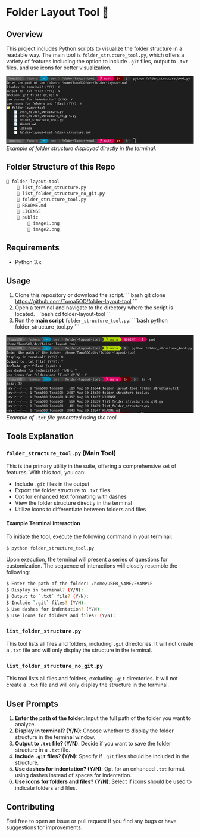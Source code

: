 # Folder Layout Tool 📁

## Overview

This project includes Python scripts to visualize the folder structure in a readable way. The main tool is `folder_structure_tool.py`, which offers a variety of features including the option to include `.git` files, output to `.txt` files, and use icons for better visualization.

![Example of folder structure in terminal](public/image1.png)
*Example of folder structure displayed directly in the terminal.*

## Folder Structure of this Repo

```
📁 folder-layout-tool
    📄 list_folder_structure.py
    📄 list_folder_structure_no_git.py
    📄 folder_structure_tool.py
    📄 README.md
    📄 LICENSE
    📁 public
        📄 image1.png
        📄 image2.png
```

## Requirements

- Python 3.x

## Usage

1. Clone this repository or download the script.
    \```bash
    git clone https://github.com/Toma5OD/folder-layout-tool
    \```
2. Open a terminal and navigate to the directory where the script is located.
    \```bash
    cd folder-layout-tool
    \```
3. Run the **main script** `folder_structure_tool.py`:
    \```bash
    python folder_structure_tool.py
    \```

![Example of `.txt` file output](public/image2.png)
*Example of `.txt` file generated using the tool.*

## Tools Explanation

### `folder_structure_tool.py` (Main Tool)

This is the primary utility in the suite, offering a comprehensive set of features. With this tool, you can:

- Include `.git` files in the output
- Export the folder structure to `.txt` files
- Opt for enhanced text formatting with dashes
- View the folder structure directly in the terminal
- Utilize icons to differentiate between folders and files

#### Example Terminal Interaction

To initiate the tool, execute the following command in your terminal:

```bash
$ python folder_structure_tool.py
```

Upon execution, the terminal will present a series of questions for customization. The sequence of interactions will closely resemble the following:

```bash
$ Enter the path of the folder: /home/USER_NAME/EXAMPLE
$ Display in terminal? (Y/N): 
$ Output to `.txt` file? (Y/N): 
$ Include `.git` files? (Y/N): 
$ Use dashes for indentation? (Y/N): 
$ Use icons for folders and files? (Y/N): 
```

### `list_folder_structure.py`

This tool lists all files and folders, including `.git` directories. It will not create a `.txt` file and will only display the structure in the terminal.

### `list_folder_structure_no_git.py`

This tool lists all files and folders, excluding `.git` directories. It will not create a `.txt` file and will only display the structure in the terminal.

## User Prompts

1. **Enter the path of the folder**: Input the full path of the folder you want to analyze.
2. **Display in terminal? (Y/N)**: Choose whether to display the folder structure in the terminal window.
3. **Output to `.txt` file? (Y/N)**: Decide if you want to save the folder structure in a `.txt` file.
4. **Include `.git` files? (Y/N)**: Specify if `.git` files should be included in the structure.
5. **Use dashes for indentation? (Y/N)**: Opt for an enhanced `.txt` format using dashes instead of spaces for indentation.
6. **Use icons for folders and files? (Y/N)**: Select if icons should be used to indicate folders and files.

## Contributing

Feel free to open an issue or pull request if you find any bugs or have suggestions for improvements.
